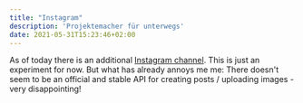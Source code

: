 ```yaml
---
title: "Instagram"
description: 'Projektemacher für unterwegs'
date: 2021-05-31T15:23:46+02:00
---
```

As of today there is an additional <i class="insta-inline"></i> [Instagram channel](https://www.instagram.com/projektemacher/). This is just an experiment for now. But what has already annoys me me: There doesn't seem to be an official and stable API for creating posts / uploading images - very disappointing!
